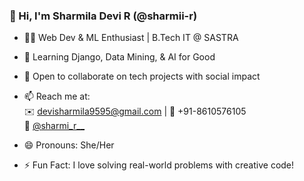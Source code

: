 ### 👋 Hi, I'm Sharmila Devi R (@sharmii-r)

- 👩‍💻 Web Dev & ML Enthusiast | B.Tech IT @ SASTRA
- 🌱 Learning Django, Data Mining, & AI for Good
- 🤝 Open to collaborate on tech projects with social impact
- 📫 Reach me at:  
  ✉️ devisharmila9595@gmail.com | 📱 +91-8610576105  
  📸 [@sharmi_r__](https://instagram.com/sharmi_r__)

- 😄 Pronouns: She/Her  
- ⚡ Fun Fact: I love solving real-world problems with creative code!

<!---
sharmii-r/sharmii-r is a ✨ special ✨ repository because its `README.md` (this file) appears on your GitHub profile.
You can click the Preview link to take a look at your changes.
--->
